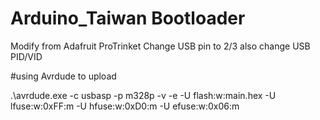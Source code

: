 # Arduino_Taiwan Bootloader

Modify from Adafruit ProTrinket
Change USB pin to 2/3
also change USB PID/VID

#using Avrdude to upload  

.\avrdude.exe  -c usbasp -p m328p -v -e  -U flash:w:main.hex -U lfuse:w:0xFF:m -U hfuse:w:0xD0:m -U efuse:w:0x06:m  
